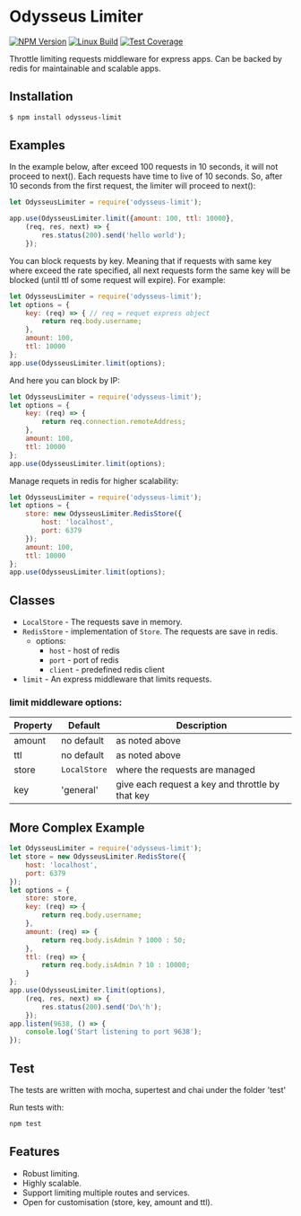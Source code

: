 # Odysseus Limiter

  [![NPM Version][npm-image]][npm-url]
  [![Linux Build][travis-image]][travis-url]
  [![Test Coverage][coveralls-image]][coveralls-url]

Throttle limiting requests middleware for express apps.
Can be backed by redis for maintainable and scalable apps.

## Installation
```bash
$ npm install odysseus-limit
```

## Examples

In the example below, after exceed 100 requests in 10 seconds, it will not proceed to next().
Each requests have time to live of 10 seconds. So, after 10 seconds from the first request, the limiter will proceed to next():
```js
let OdysseusLimiter = require('odysseus-limit');

app.use(OdysseusLimiter.limit({amount: 100, ttl: 10000},
    (req, res, next) => {
        res.status(200).send('hello world');
    });
```

You can block requests by key. Meaning that if requests with same key where exceed the rate specified, all next requests form the same key will be blocked (until ttl of some request will expire). For example:
```js
let OdysseusLimiter = require('odysseus-limit');
let options = {
    key: (req) => { // req = requet express object
        return req.body.username;
    },
    amount: 100,
    ttl: 10000
};
app.use(OdysseusLimiter.limit(options);
```

And here you can block by IP:
```js
let OdysseusLimiter = require('odysseus-limit');
let options = {
    key: (req) => {
        return req.connection.remoteAddress;
    },
    amount: 100,
    ttl: 10000
};
app.use(OdysseusLimiter.limit(options);
```

Manage requets in redis for higher scalability:
```js
let OdysseusLimiter = require('odysseus-limit');
let options = {
    store: new OdysseusLimiter.RedisStore({
        host: 'localhost',
        port: 6379
    });
    amount: 100,
    ttl: 10000
};
app.use(OdysseusLimiter.limit(options);
```

## Classes
* ``LocalStore`` - The requests save in memory.
* ``RedisStore`` - implementation of ``Store``. The requests are save in redis.
    * options:
        * ``host`` - host of redis
        * ``port`` - port of redis
        * ``client`` - predefined redis client
* ``limit`` - An express middleware that limits requests.

### limit middleware options:

| Property  | Default   | Description |
|-----------|-----------|-------------|
| amount      | no default | as noted above |
| ttl      | no default | as noted above |
| store      | ``LocalStore`` | where the requests are managed |
| key      | 'general' | give each request a key and throttle by that key |


## More Complex Example
```js
let OdysseusLimiter = require('odysseus-limit');
let store = new OdysseusLimiter.RedisStore({
    host: 'localhost',
    port: 6379
});
let options = {
    store: store,
    key: (req) => {
        return req.body.username;
    },
    amount: (req) => {
        return req.body.isAdmin ? 1000 : 50;
    },
    ttl: (req) => {
        return req.body.isAdmin ? 10 : 10000;
    }
};
app.use(OdysseusLimiter.limit(options),
    (req, res, next) => {
        res.status(200).send('Do\'h');
    });
app.listen(9638, () => {
    console.log('Start listening to port 9638');
});
```

## Test
The tests are written with mocha, supertest and chai under the folder 'test'

Run tests with:
```bash
npm test
```


## Features
* Robust limiting.
* Highly scalable.
* Support limiting multiple routes and services.
* Open for customisation (store, key, amount and ttl).


[npm-image]: https://img.shields.io/npm/v/odysseus-limit.svg
[npm-url]: https://npmjs.org/package/odysseus-limit
[travis-image]: https://img.shields.io/travis/lstrichashl/odysseus-limit/master.svg
[travis-url]: https://travis-ci.org/lstrichashl/odysseus-limit
[coveralls-image]: https://img.shields.io/coveralls/lstrichashl/odysseus-limit/master.svg
[coveralls-url]: https://coveralls.io/r/lstrichashl/odysseus-limit?branch=master
